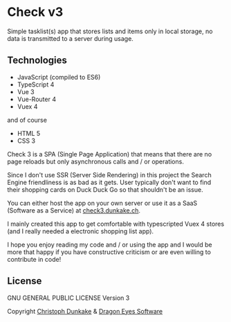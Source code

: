 # Check v3
Simple tasklist(s) app that stores lists and items only in local storage, no data is transmitted to a server during usage.

## Technologies
* JavaScript (compiled to ES6)
* TypeScript 4
* Vue 3
* Vue-Router 4
* Vuex 4

and of course
* HTML 5
* CSS 3

Check 3 is a SPA (Single Page Application) that means that there are no page reloads but only asynchronous calls and / or operations.

Since I don't use SSR (Server Side Rendering) in this project the Search Engine friendliness is as bad as it gets. User typically don't want to find their shopping cards on Duck Duck Go so that shouldn't be an issue.

You can either host the app on your own server or use it as a SaaS (Software as a Service) at [check3.dunkake.ch](https://check3.dunkake.ch).

I mainly created this app to get comfortable with typescripted Vuex 4 stores (and I really needed a electronic shopping list app).

I hope you enjoy reading my code and / or using the app and I would be more that happy if you have constructive criticism or are even willing to contribute in code!

## License
GNU GENERAL PUBLIC LICENSE Version 3

Copyright [Christoph Dunkake](https://www.xing.com/profile/Christoph_Dunkake) & [Dragon Eyes Software](https://dragoneyes.software)
